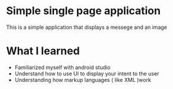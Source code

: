 # Simple single page application

This is a simple application that displays a messege and an image 

# What I learned

* Familiarized myself with android studio 
* Understand how to use UI to display your intent to the user
* Understanding how markup languages ( like XML )work
